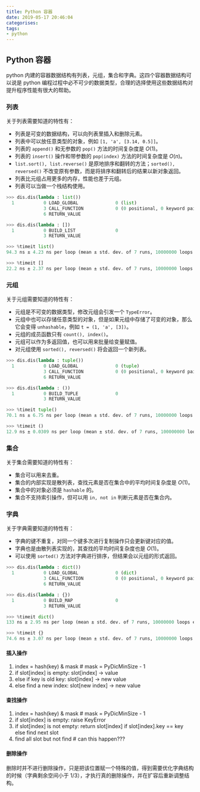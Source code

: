 ```yaml
---
title: Python 容器
date: 2019-05-17 20:46:04
categorises:
tags:
- python
---
```


## Python 容器

python 内建的容器数据结构有列表，元组，集合和字典。这四个容器数据结构可以说是 python 编程过程中必不可少的数据类型，合理的选择使用这些数据结构对提升程序性能有很大的帮助。

<!-- more -->

### 列表

关于列表需要知道的特性有：

- 列表是可变的数据结构，可以向列表里插入和删除元素。
- 列表中可以放任意类型的对象，例如 `[1, 'a', [3.14, 0.5]]`。
- 列表的 `append()` 和无参数的 `pop()` 方法的时间复杂度是 $O(1)$。
- 列表的 `insert()` 操作和带参数的 `pop(index)` 方法的时间复杂度是 $O(n)$。
- `list.sort(), list.reverse()` 是原地排序和翻转的方法；`sorted(), reversed()` 不改变原有参数，而是将排序和翻转后的结果以新对象返回。
- 列表比元组占用更多的内存，性能也差于元组。
- 列表可以当做一个栈结构使用。

```python
>>> dis.dis(lambda : list())
  1           0 LOAD_GLOBAL              0 (list)
              3 CALL_FUNCTION            0 (0 positional, 0 keyword pair)
              6 RETURN_VALUE

>>> dis.dis(lambda : [])
  1           0 BUILD_LIST               0
              3 RETURN_VALUE

>>> %timeit list()
94.3 ns ± 4.23 ns per loop (mean ± std. dev. of 7 runs, 10000000 loops each)

>>> %timeit []
22.2 ns ± 2.37 ns per loop (mean ± std. dev. of 7 runs, 10000000 loops each)
```

### 元组

关于元组需要知道的特性有：

- 元组是不可变的数据类型，修改元组会引发一个 `TypeError`。
- 元组中也可以存储任意类型的对象，但是如果元组中存储了可变的对象，那么它会变得 `unhashable`，例如 `t = (1, 'a', [3])`。
- 元组的成员函数只有 `count(), index()`。
- 元组可以作为多返回值，也可以用来批量给变量赋值。
- 对元组使用 `sorted(), reversed()` 将会返回一个新列表。
  
```python
>>> dis.dis(lambda : tuple())
  1           0 LOAD_GLOBAL              0 (tuple)
              3 CALL_FUNCTION            0 (0 positional, 0 keyword pair)
              6 RETURN_VALUE

>>> dis.dis(lambda : ())
  1           0 BUILD_TUPLE              0
              3 RETURN_VALUE

>>> %timeit tuple()
70.1 ns ± 6.75 ns per loop (mean ± std. dev. of 7 runs, 10000000 loops each)

>>> %timeit ()
12.9 ns ± 0.0309 ns per loop (mean ± std. dev. of 7 runs, 100000000 loops each)
```

### 集合

关于集合需要知道的特性有：

- 集合可以用来去重。
- 集合的内部实现是散列表，查找元素是否在集合中的平均时间复杂度是 $O(1)$。
- 集合中的对象必须是 `hashable` 的。
- 集合不支持索引操作，但可以用 `in, not in` 判断元素是否在集合内。

### 字典

关于字典需要知道的特性有：

- 字典的键不重复，对同一个键多次进行复制操作只会更新键对应的值。
- 字典也是由散列表实现的，其查找的平均时间复杂度也是 $O(1)$。
- 可以使用 `sorted()` 方法对字典进行排序，但结果会以元组的形式返回。

```python
>>> dis.dis(lambda : dict())
  1           0 LOAD_GLOBAL              0 (dict)
              3 CALL_FUNCTION            0 (0 positional, 0 keyword pair)
              6 RETURN_VALUE

>>> dis.dis(lambda : {})
  1           0 BUILD_MAP                0
              3 RETURN_VALUE

>>> %timeit dict()
133 ns ± 2.95 ns per loop (mean ± std. dev. of 7 runs, 10000000 loops each)

>>> %timeit {}
74.6 ns ± 3.07 ns per loop (mean ± std. dev. of 7 runs, 10000000 loops each)
```

#### 插入操作

1. index = hash(key) & mask  # mask = PyDicMinSize - 1
2. if slot[index] is empty: slot[index] -> value
3. else if key is old key: slot[index] -> new value
4. else find a new index: slot[new index] -> new value

#### 查找操作

1. index = hash(key) & mask  # mask = PyDicMinSize - 1
2. if slot[index] is empty: raise KeyError
3. if slot[index] is not empty: return slot[index] if slot[index].key == key else find next slot
4. find all slot but not find # can this happen???

#### 删除操作

删除时并不进行删除操作，只是把该位置赋一个特殊的值，得到需要优化字典结构的时候（字典剩余空间小于 1/3），才执行真的删除操作，并在扩容后重新调整结构。
